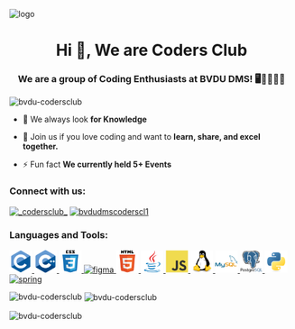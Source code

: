 ![logo](https://github.com/bvdu-codersclub/bvdu-codersclub/blob/main/a%20group%20of%20Coding%20Enthusiasts%20(2).gif)
<h1 align="center">Hi 👋, We are Coders Club</h1>
<h3 align="center">We are a group of Coding Enthusiasts at BVDU DMS! 🖥️👩‍💻👨‍💻</h3>
<p align="left"> <img src="https://komarev.com/ghpvc/?username=bvdu-codersclub&label=Profile%20views&color=0e75b6&style=flat" alt="bvdu-codersclub" /> </p>

- 🔭 We always look **for Knowledge**

- 🌱 Join us if you love coding and want to **learn, share, and excel together.**

- ⚡ Fun fact **We currently held 5+ Events**

<h3 align="left">Connect with us:</h3>
<p align="left">
<a href="https://instagram.com/_codersclub_" target="blank"><img align="center" src="https://raw.githubusercontent.com/rahuldkjain/github-profile-readme-generator/master/src/images/icons/Social/instagram.svg" alt="_codersclub_" height="30" width="40" /></a>
<a href="https://www.hackerrank.com/bvdudmscoderscl1" target="blank"><img align="center" src="https://raw.githubusercontent.com/rahuldkjain/github-profile-readme-generator/master/src/images/icons/Social/hackerrank.svg" alt="bvdudmscoderscl1" height="30" width="40" /></a>
</p>

<h3 align="left">Languages and Tools:</h3>
<p align="left"> <a href="https://www.cprogramming.com/" target="_blank" rel="noreferrer"> <img src="https://raw.githubusercontent.com/devicons/devicon/master/icons/c/c-original.svg" alt="c" width="40" height="40"/> </a> <a href="https://www.w3schools.com/cpp/" target="_blank" rel="noreferrer"> <img src="https://raw.githubusercontent.com/devicons/devicon/master/icons/cplusplus/cplusplus-original.svg" alt="cplusplus" width="40" height="40"/> </a> <a href="https://www.w3schools.com/css/" target="_blank" rel="noreferrer"> <img src="https://raw.githubusercontent.com/devicons/devicon/master/icons/css3/css3-original-wordmark.svg" alt="css3" width="40" height="40"/> </a> <a href="https://www.figma.com/" target="_blank" rel="noreferrer"> <img src="https://www.vectorlogo.zone/logos/figma/figma-icon.svg" alt="figma" width="40" height="40"/> </a> <a href="https://www.w3.org/html/" target="_blank" rel="noreferrer"> <img src="https://raw.githubusercontent.com/devicons/devicon/master/icons/html5/html5-original-wordmark.svg" alt="html5" width="40" height="40"/> </a> <a href="https://www.java.com" target="_blank" rel="noreferrer"> <img src="https://raw.githubusercontent.com/devicons/devicon/master/icons/java/java-original.svg" alt="java" width="40" height="40"/> </a> <a href="https://developer.mozilla.org/en-US/docs/Web/JavaScript" target="_blank" rel="noreferrer"> <img src="https://raw.githubusercontent.com/devicons/devicon/master/icons/javascript/javascript-original.svg" alt="javascript" width="40" height="40"/> </a> <a href="https://www.linux.org/" target="_blank" rel="noreferrer"> <img src="https://raw.githubusercontent.com/devicons/devicon/master/icons/linux/linux-original.svg" alt="linux" width="40" height="40"/> </a> <a href="https://www.mysql.com/" target="_blank" rel="noreferrer"> <img src="https://raw.githubusercontent.com/devicons/devicon/master/icons/mysql/mysql-original-wordmark.svg" alt="mysql" width="40" height="40"/> </a> <a href="https://www.postgresql.org" target="_blank" rel="noreferrer"> <img src="https://raw.githubusercontent.com/devicons/devicon/master/icons/postgresql/postgresql-original-wordmark.svg" alt="postgresql" width="40" height="40"/> </a> <a href="https://www.python.org" target="_blank" rel="noreferrer"> <img src="https://raw.githubusercontent.com/devicons/devicon/master/icons/python/python-original.svg" alt="python" width="40" height="40"/> </a> <a href="https://spring.io/" target="_blank" rel="noreferrer"> <img src="https://www.vectorlogo.zone/logos/springio/springio-icon.svg" alt="spring" width="40" height="40"/> </a> </p>

<p><img align="left" src="https://github-readme-stats.vercel.app/api/top-langs?username=bvdu-codersclub&show_icons=true&locale=en&layout=compact" alt="bvdu-codersclub" /></p>

<p>&nbsp;<img align="center" src="https://github-readme-stats.vercel.app/api?username=bvdu-codersclub&show_icons=true&locale=en" alt="bvdu-codersclub" /></p>

<p><img align="center" src="https://github-readme-streak-stats.herokuapp.com/?user=bvdu-codersclub&" alt="bvdu-codersclub" /></p>


